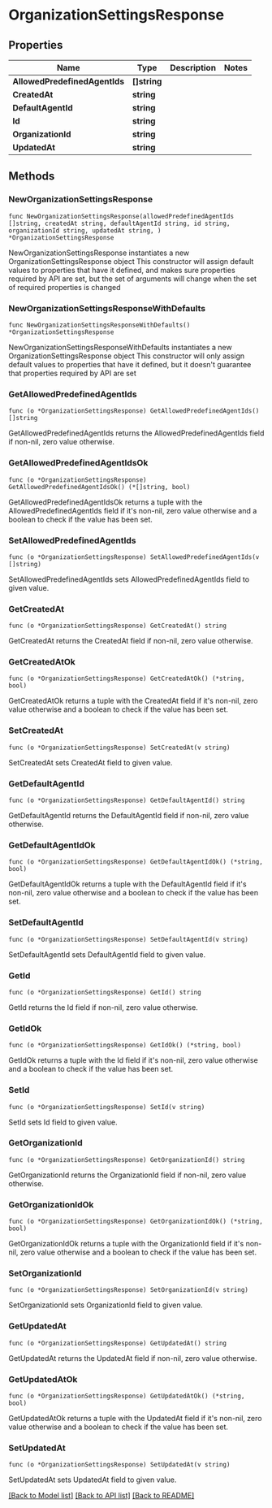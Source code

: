 # OrganizationSettingsResponse

## Properties

Name | Type | Description | Notes
------------ | ------------- | ------------- | -------------
**AllowedPredefinedAgentIds** | **[]string** |  | 
**CreatedAt** | **string** |  | 
**DefaultAgentId** | **string** |  | 
**Id** | **string** |  | 
**OrganizationId** | **string** |  | 
**UpdatedAt** | **string** |  | 

## Methods

### NewOrganizationSettingsResponse

`func NewOrganizationSettingsResponse(allowedPredefinedAgentIds []string, createdAt string, defaultAgentId string, id string, organizationId string, updatedAt string, ) *OrganizationSettingsResponse`

NewOrganizationSettingsResponse instantiates a new OrganizationSettingsResponse object
This constructor will assign default values to properties that have it defined,
and makes sure properties required by API are set, but the set of arguments
will change when the set of required properties is changed

### NewOrganizationSettingsResponseWithDefaults

`func NewOrganizationSettingsResponseWithDefaults() *OrganizationSettingsResponse`

NewOrganizationSettingsResponseWithDefaults instantiates a new OrganizationSettingsResponse object
This constructor will only assign default values to properties that have it defined,
but it doesn't guarantee that properties required by API are set

### GetAllowedPredefinedAgentIds

`func (o *OrganizationSettingsResponse) GetAllowedPredefinedAgentIds() []string`

GetAllowedPredefinedAgentIds returns the AllowedPredefinedAgentIds field if non-nil, zero value otherwise.

### GetAllowedPredefinedAgentIdsOk

`func (o *OrganizationSettingsResponse) GetAllowedPredefinedAgentIdsOk() (*[]string, bool)`

GetAllowedPredefinedAgentIdsOk returns a tuple with the AllowedPredefinedAgentIds field if it's non-nil, zero value otherwise
and a boolean to check if the value has been set.

### SetAllowedPredefinedAgentIds

`func (o *OrganizationSettingsResponse) SetAllowedPredefinedAgentIds(v []string)`

SetAllowedPredefinedAgentIds sets AllowedPredefinedAgentIds field to given value.


### GetCreatedAt

`func (o *OrganizationSettingsResponse) GetCreatedAt() string`

GetCreatedAt returns the CreatedAt field if non-nil, zero value otherwise.

### GetCreatedAtOk

`func (o *OrganizationSettingsResponse) GetCreatedAtOk() (*string, bool)`

GetCreatedAtOk returns a tuple with the CreatedAt field if it's non-nil, zero value otherwise
and a boolean to check if the value has been set.

### SetCreatedAt

`func (o *OrganizationSettingsResponse) SetCreatedAt(v string)`

SetCreatedAt sets CreatedAt field to given value.


### GetDefaultAgentId

`func (o *OrganizationSettingsResponse) GetDefaultAgentId() string`

GetDefaultAgentId returns the DefaultAgentId field if non-nil, zero value otherwise.

### GetDefaultAgentIdOk

`func (o *OrganizationSettingsResponse) GetDefaultAgentIdOk() (*string, bool)`

GetDefaultAgentIdOk returns a tuple with the DefaultAgentId field if it's non-nil, zero value otherwise
and a boolean to check if the value has been set.

### SetDefaultAgentId

`func (o *OrganizationSettingsResponse) SetDefaultAgentId(v string)`

SetDefaultAgentId sets DefaultAgentId field to given value.


### GetId

`func (o *OrganizationSettingsResponse) GetId() string`

GetId returns the Id field if non-nil, zero value otherwise.

### GetIdOk

`func (o *OrganizationSettingsResponse) GetIdOk() (*string, bool)`

GetIdOk returns a tuple with the Id field if it's non-nil, zero value otherwise
and a boolean to check if the value has been set.

### SetId

`func (o *OrganizationSettingsResponse) SetId(v string)`

SetId sets Id field to given value.


### GetOrganizationId

`func (o *OrganizationSettingsResponse) GetOrganizationId() string`

GetOrganizationId returns the OrganizationId field if non-nil, zero value otherwise.

### GetOrganizationIdOk

`func (o *OrganizationSettingsResponse) GetOrganizationIdOk() (*string, bool)`

GetOrganizationIdOk returns a tuple with the OrganizationId field if it's non-nil, zero value otherwise
and a boolean to check if the value has been set.

### SetOrganizationId

`func (o *OrganizationSettingsResponse) SetOrganizationId(v string)`

SetOrganizationId sets OrganizationId field to given value.


### GetUpdatedAt

`func (o *OrganizationSettingsResponse) GetUpdatedAt() string`

GetUpdatedAt returns the UpdatedAt field if non-nil, zero value otherwise.

### GetUpdatedAtOk

`func (o *OrganizationSettingsResponse) GetUpdatedAtOk() (*string, bool)`

GetUpdatedAtOk returns a tuple with the UpdatedAt field if it's non-nil, zero value otherwise
and a boolean to check if the value has been set.

### SetUpdatedAt

`func (o *OrganizationSettingsResponse) SetUpdatedAt(v string)`

SetUpdatedAt sets UpdatedAt field to given value.



[[Back to Model list]](../README.md#documentation-for-models) [[Back to API list]](../README.md#documentation-for-api-endpoints) [[Back to README]](../README.md)


